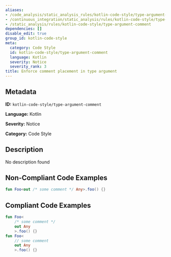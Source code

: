 ```yaml
---
aliases:
- /code_analysis/static_analysis_rules/kotlin-code-style/type-argument-comment
- /continuous_integration/static_analysis/rules/kotlin-code-style/type-argument-comment
- /static_analysis/rules/kotlin-code-style/type-argument-comment
dependencies: []
disable_edit: true
group_id: kotlin-code-style
meta:
  category: Code Style
  id: kotlin-code-style/type-argument-comment
  language: Kotlin
  severity: Notice
  severity_rank: 3
title: Enforce comment placement in type argument
---
```

<!--  SOURCED FROM https://github.com/DataDog/datadog-static-analyzer-rule-docs -->


## Metadata
**ID:** `kotlin-code-style/type-argument-comment`

**Language:** Kotlin

**Severity:** Notice

**Category:** Code Style

## Description
No description found

## Non-Compliant Code Examples
```kotlin
fun Foo<out /* some comment */ Any>.foo() {}
```

## Compliant Code Examples
```kotlin
fun Foo<
    /* some comment */ 
    out Any
    >.foo() {}
fun Foo<
    // some comment 
    out Any
    >.foo() {}
```
